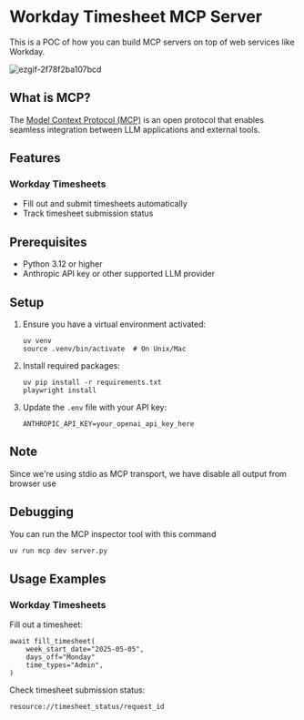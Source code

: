 # Workday Timesheet MCP Server

This is a POC of how you can build MCP servers on top of web services like Workday.

![ezgif-2f78f2ba107bcd](https://github.com/user-attachments/assets/c5c6208a-70cd-4612-a5dd-196f448b6d6a)


## What is MCP?

The [Model Context Protocol (MCP)](https://modelcontextprotocol.io/) is an open protocol that enables seamless integration between LLM applications and external tools.

## Features

### Workday Timesheets
- Fill out and submit timesheets automatically
- Track timesheet submission status

## Prerequisites

- Python 3.12 or higher
- Anthropic API key or other supported LLM provider

## Setup

1. Ensure you have a virtual environment activated:
   ```
   uv venv
   source .venv/bin/activate  # On Unix/Mac
   ```

2. Install required packages:
   ```
   uv pip install -r requirements.txt
   playwright install
   ```

3. Update the `.env` file with your API key:
   ```
   ANTHROPIC_API_KEY=your_openai_api_key_here
   ```

## Note

Since we're using stdio as MCP transport, we have disable all output from browser use

## Debugging

You can run the MCP inspector tool with this command

```bash
uv run mcp dev server.py
```

## Usage Examples

### Workday Timesheets

Fill out a timesheet:
```
await fill_timesheet(
    week_start_date="2025-05-05",
    days_off="Monday"
    time_types="Admin",
)
```

Check timesheet submission status:
```
resource://timesheet_status/request_id
```
